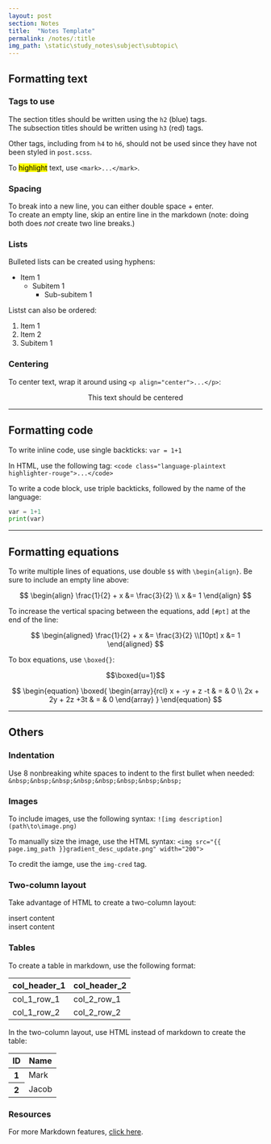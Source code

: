 ```yaml
---
layout: post
section: Notes
title:  "Notes Template"
permalink: /notes/:title
img_path: \static\study_notes\subject\subtopic\
---
```


## Formatting text
### Tags to use
The section titles should be written using the `h2` (blue) tags.  
The subsection titles should be written using `h3` (red) tags.  

Other tags, including from `h4` to `h6`, should not be used since they have not been styled in `post.scss`.

To <mark>highlight</mark> text, use `<mark>...</mark>`.  

### Spacing
To break into a new line, you can either double space + enter.  
To create an empty line, skip an entire line in the markdown (note: doing both does _not_ create two line breaks.)

### Lists
Bulleted lists can be created using hyphens:
- Item 1
  - Subitem 1
    - Sub-subitem 1

Listst can also be ordered:
1. Item 1
2. Item 2
  1. Subitem 1

### Centering 
To center text, wrap it around using `<p align="center">...</p>`:  
<p align="center">This text should be centered</p>

***

## Formatting code
To write inline code, use single backticks: `var = 1+1`

In HTML, use the following tag: `<code class="language-plaintext highlighter-rouge">...</code>`

To write a code block, use triple backticks, followed by the name of the language:
```python
var = 1+1
print(var)
```

***

## Formatting equations
To write multiple lines of equations, use double `$$` with `\begin{align}`. Be sure to include an empty line above:  

$$
\begin{align}
  \frac{1}{2} + x &= \frac{3}{2} \\
  x &= 1
\end{align}
$$

To increase the vertical spacing between the equations, add `[#pt]` at the end of the line:

$$
\begin{aligned}
  \frac{1}{2} + x &= \frac{3}{2} \\[10pt]
  x &= 1
\end{aligned}
$$

To box equations, use `\boxed{}`:

$$\boxed{u=1}$$

$$
\begin{equation}
  \boxed{
    \begin{array}{rcl}
    x + -y + z -t & = & 0 \\
    2x + 2y + 2z +3t & = & 0
    \end{array}
  }
\end{equation}
$$

***

## Others
### Indentation

Use 8 nonbreaking white spaces to indent to the first bullet when needed: `&nbsp;&nbsp;&nbsp;&nbsp;&nbsp;&nbsp;&nbsp;&nbsp;`

### Images
To include images, use the following syntax: `![img description](path\to\image.png)`  

To manually size the image, use the HTML syntax: `<img src="{{ page.img_path }}gradient_desc_update.png" width="200">`  

To credit the iamge, use the `img-cred` tag.

### Two-column layout
Take advantage of HTML to create a two-column layout:

<div class="row">
    <div class="col-md-6">
      insert content
    </div>
    <div class="col-md-6">
      insert content
    </div>
</div>

### Tables
To create a table in markdown, use the following format:

| col_header_1 | col_header_2 |
|--------------|--------------|
| col_1_row_1 | col_2_row_1 |
| col_1_row_2 | col_2_row_2 |

In the two-column layout, use HTML instead of markdown to create the table:

<table class="table table-sm table-bordered">
  <thead class="thead-dark">
    <tr>
      <th scope="col">ID</th>
      <th scope="col">Name</th>
    </tr>
  </thead>
  <tbody>
    <tr>
      <th scope="row">1</th>
      <td>Mark</td>
    </tr>
    <tr>
      <th scope="row">2</th>
      <td>Jacob</td>
    </tr>
  </tbody>
</table>

### Resources
For more Markdown features, [click here](https://guides.github.com/features/mastering-markdown/).